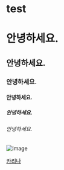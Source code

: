 # test

# 안녕하세요.
## 안녕하세요.
### 안녕하세요.
#### 안녕하세요.
##### 안녕하세요.
###### 안녕하세요.

![image](https://user-images.githubusercontent.com/90608707/139830173-c4c64b12-bbf0-40b8-8759-2a4e9eb9061b.png)

[카리나](https://search.naver.com/search.naver?sm=tab_hty.top&where=image&query=%EC%97%90%EC%8A%A4%ED%8C%8C&oquery=%EB%A7%88%ED%81%AC%EB%8B%A4%EC%9A%B4+%EC%9D%B4%EB%AF%B8%EC%A7%80&tqi=hhZeRwprvh8sslPt7i8ssssstIZ-428977#)

